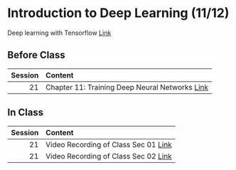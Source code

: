 Introduction to Deep Learning (11/12)
============================

Deep learning with Tensorflow  [Link](../../sessions/session21)

## Before Class

|   Session | Content                                                                                                                                |
|----------:|:---------------------------------------------------------------------------------------------------------------------------------------|
|        21 | Chapter 11: Training Deep Neural Networks [Link](https://www.amazon.com/Hands-Machine-Learning-Scikit-Learn-TensorFlow/dp/1492032646/) |


## In Class

|   Session | Content                                                                                                                                                    |
|----------:|:-----------------------------------------------------------------------------------------------------------------------------------------------------------|
|        21 | Video Recording of Class Sec 01 [Link](https://rensselaer.webex.com/recordingservice/sites/rensselaer/recording/09207f86b4cc45738d9a6e13e0b76a53/playback) |
|        21 | Video Recording of Class Sec 02 [Link](https://rensselaer.webex.com/recordingservice/sites/rensselaer/recording/d9a25c7aa7944fc083c4a5d24d6ec650/playback) |


